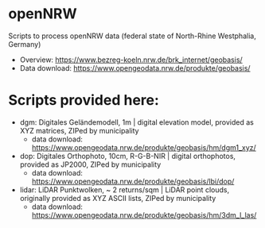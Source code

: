 # openNRW
Scripts to process openNRW data (federal state of North-Rhine Westphalia, Germany)
 * Overview: https://www.bezreg-koeln.nrw.de/brk_internet/geobasis/
 * Data download: https://www.opengeodata.nrw.de/produkte/geobasis/

# Scripts provided here:
 * dgm: Digitales Geländemodell, 1m | digital elevation model, provided as XYZ matrices, ZIPed by municipality
     * data download: https://www.opengeodata.nrw.de/produkte/geobasis/hm/dgm1_xyz/
 * dop: Digitales Orthophoto, 10cm, R-G-B-NIR | digital orthophotos, provided as JP2000, ZIPed by municipality
     * data download: https://www.opengeodata.nrw.de/produkte/geobasis/lbi/dop/
 * lidar: LiDAR Punktwolken, ~ 2 returns/sqm | LiDAR point clouds, originally provided as XYZ ASCII lists, ZIPed by municipality
     * data download: https://www.opengeodata.nrw.de/produkte/geobasis/hm/3dm_l_las/

